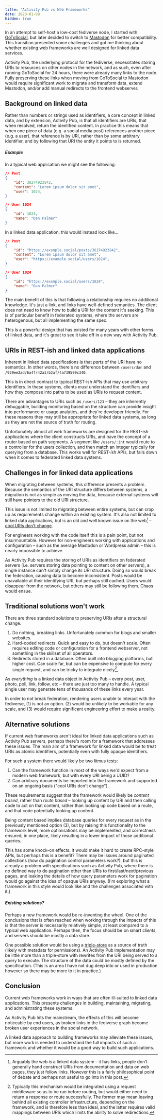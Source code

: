 ```yaml
---
title: "Activity Pub vs Web Frameworks"
date: 2023-01-08
hidden: true
---
```


In an attempt to self-host a low-cost fediverse node, I started with [GoToSocial][gotosocial], but later decided to switch to [Mastodon][mastodon] for better compatibility. This transition presented some challenges and got me thinking about whether existing web frameworks are well designed for linked data services.

Activity Pub, the underlying protocol for the fediverse, necessitates storing URIs to resources on other nodes in the network, and as such, even after running GoToSocial for 24 hours, there were already many links to the node. Fully preserving these links when moving from GoToSocial to Mastodon would require significant work to migrate and transform data, extend Mastodon, and/or add manual redirects to the frontend webserver.

## Background on linked data

Rather than numbers or strings used as identifiers, a core concept in linked data, and by extension, Activity Pub, is that all identifiers are URIs, that when resolved, return the identified content. In practice this means that when one piece of data (e.g. a social media post) references another piece (e.g. a user), that reference is by URI, rather than by some arbitrary identifier, and by following that URI the entity it points to is returned.

##### Example

In a typical web application we might see the following:

```json
// Post
{
    "id": 38274923842,
    "content": "Lorem ipsum dolor sit amet",
    "user": 1024,
}

// User 1024
{
    "id": 1024,
    "name": "Dan Palmer"
}
```

In a linked data application, this would instead look like...

```json
// Post
{
    "id": "https://example.social/posts/38274923842",
    "content": "Lorem ipsum dolor sit amet",
    "user": "https://example.social/users/1024",
}

// User 1024
{
    "id": "https://example.social/users/1024",
    "name": "Dan Palmer"
}
```

The main benefit of this is that following a relationship requires no additional knowledge. It's just a link, and links have well-defined semantics. The client does not need to know how to build a URI for the content it's seeking. This is of particular benefit in federated systems, where the servers are heterogenous, but all implementing the same spec.

This is a powerful design that has existed for many years with other forms of linked data, and it's great to see it take off in a new way with Activity Pub.

## URIs in REST-ish and linked data applications

Inherent in linked data specifications is that _parts_ of the URI have no semantics. In other words, there's no difference between `/users/dan` and `/929ee2ad/6a4f/42a3/b2af/4a739599c340`.

This is in direct contrast to typical REST-ish APIs that may use arbitrary identifiers. In these systems, clients _must_ understand the identifiers and how they compose into paths to be used as URIs to request content.

There are advantages to URIs such as `/users/123` – they are inherently debuggable, building monitoring based on the structure can provide insight into performance or usage analytics, and they're developer friendly. For these reasons they may still be appropriate for linked data systems, as long as they are not the source of truth for routing.

Unfortunately almost all web frameworks are designed for the REST-_ish_ applications where the client constructs URIs, and have the concept of a router based on path segments. A segment like `/users/:int` would route to a controller for the users collection, and then match an integer typically for querying from a database. This works well for REST-_ish_ APIs, but falls down when it comes to federated linked data systems.

## Challenges in for linked data applications

When migrating between systems, this difference presents a problem. Because the semantics of the URI structure differs between systems, a migration is not as simple as moving the data, because external systems will still have pointers to the old URI structure.

This issue is not limited to migrating between entire systems, but can crop up as requirements change within an existing system. It's also not limited to linked data applications, but is an old and well known issue on the web[^1] – [cool URIs don't change][cooluris].

For engineers working with the code itself this is a pain point, but not insurmountable. However for non-engineers working with applications and configuration – such as the average Mastodon or Wordpress admin – this is nearly impossible to achieve.

As Activity Pub requires the storing of URIs as identifiers on federated servers (i.e. servers storing data pointing to content on other servers), a single instance can't simply change its URI structure. Doing so would break the federation, causing data to become inconsistent. Posts would be unavailable at their identifying URI, but perhaps still cached. Users would disappear from the network, but others may still be following them. Chaos would ensue.

## Traditional solutions won't work

There are three standard solutions to preserving URIs after a structural change.

1. Do nothing, breaking links. Unfortunately common for blogs and smaller websites.
2. Hard-coded redirects. Quick and easy to do, but doesn't scale. Often requires editing code or configuration for a frontend webserver, not something in the skillset of all operators.
3. Redirects stored in a database. Often built into blogging platforms, but higher cost. Can scale far, but can be expensive to compute for every single request, and can be tricky to integrate nicely[^2],

As _everything_ is a linked data object in Activity Pub – every post, user, photo, poll, link, follow, etc – there are just too many to handle. A typical single user may generate tens of thousands of these links every year.

In order to not break federation, rendering users unable to interact with the fediverse, (1) is not an option. (2) would be unlikely to be workable for any scale, and (3) would require significant engineering effort to make a reality.

## Alternative solutions

If current web frameworks aren't ideal for linked data applications such as Activity Pub servers, perhaps there's room for a framework that addresses these issues. The main aim of a framework for linked data would be to treat URIs as atomic identifiers, potentially even with fully opaque identifiers.

For such a system there would likely be two litmus tests:

1. Can the framework function in most of the ways we'd expect from a modern web framework, but with every URI being a UUID?
2. Can arbitrary documents be imported into the framework and supported on an ongoing basis ("cool URIs don't change").

These requirements suggest that the framework would likely be _content based_, rather than _route based_ – looking up content by URI and then calling code to act on that content, rather than looking up code based on a route, and that code potentially looking up content.

Being content based implies database queries for every request as in the previously mentioned option (3), but by raising this functionality to the framework level, more optimisations may be implemented, and correctness ensured, in one place, likely resulting in a lower impact of those additional queries.

This has some knock-on effects. It would make it hard to create RPC-style APIs, but perhaps this is a benefit? There may be issues around paginated collections (how do pagination control parameters work?), but this is already a problem with specifications such as Activity Pub, where there is _no_ defined way to do pagination other than URIs to first/last/next/previous pages, and leaking the details of how query parameters work for pagination would go against the idea of opaque URIs anyway. (I'm exploring what a framework in this style would look like and the challenges associated with it.)

##### Existing solutions?

Perhaps a new framework would be re-inventing the wheel. One of the conclusions that is often reached when working through the impacts of this is that the server is necessarily relatively simple, at least compared to a typical web application. Perhaps then, the focus should be on smart _clients_, and servers should be mostly a data store.

One possible solution would be using a [triple-store][triplestore] as a source of truth (likely with metadata for permissions). An Activity Pub implementation may be little more than a triple-store with rewrites from the URI being served to a query to execute. The structure of the data could be mostly defined by the specification. (This is an area I have not dug deep into or used in production however so there may be more to it in practice.)

## Conclusion

Current web frameworks work in ways that are often ill-suited to linked data applications. This presents challenges in building, maintaining, migrating, and administrating these systems.

As Activity Pub hits the mainstream, the effects of this will become noticeable by end users, as broken links in the fediverse graph become broken user experiences in the social network.

A linked data approach to building frameworks may alleviate these issues, but more work is needed to understand the full impacts of such a framework and whether it would be a good way to build such applications.

[mastodon]: https://joinmastodon.org/
[gotosocial]: https://gotosocial.org/
[cooluris]: https://www.w3.org/Provider/Style/URI.html
[triplestore]: https://en.wikipedia.org/wiki/Triplestore

[^1]: Arguably the web _is_ a linked data system – it has links, people don't generally hand construct URIs from documentation and data on web pages, they just follow links. However this is a fairly philosophical point of debate and perhaps not useful to go into in this post.
[^2]: Typically this mechanism would be integrated using a request middleware so as to be run before routing, but would either need to return a response or route successfully. The former may mean leaving behind all existing controller infrastructure, depending on the framework, and is therefore less than ideal, and the latter requires valid mappings between URIs which limits the ability to solve redirections.

